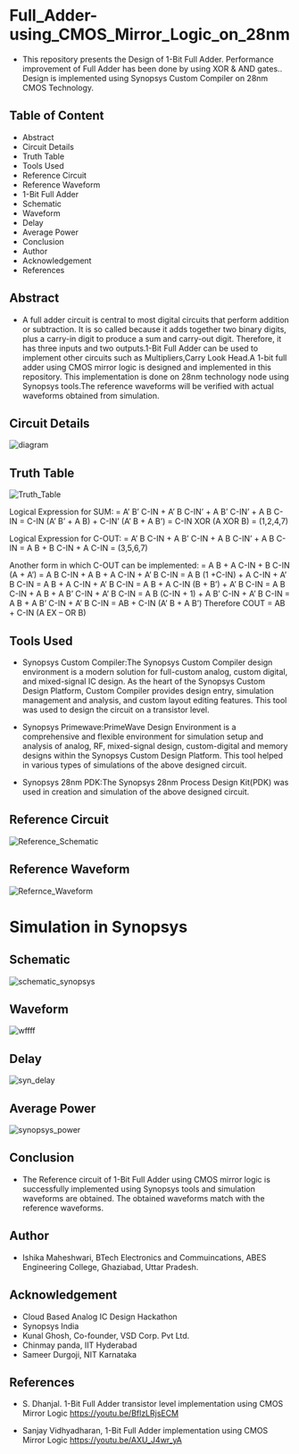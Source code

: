 # Full_Adder-using_CMOS_Mirror_Logic_on_28nm
- This repository presents the Design of 1-Bit Full Adder. Performance improvement of Full Adder has been done by using XOR & AND gates.. Design is implemented using Synopsys Custom Compiler on 28nm CMOS Technology.
## Table of Content
- Abstract
- Circuit Details
- Truth Table
- Tools Used
- Reference Circuit
- Reference Waveform
- 1-Bit Full Adder
- Schematic
- Waveform
- Delay
- Average Power
- Conclusion
- Author
- Acknowledgement
- References
 ## Abstract 
-  A full adder circuit is central to most digital circuits that perform addition or subtraction. It is so called because it adds together two binary digits, plus a carry-in digit to produce a sum and carry-out digit. Therefore, it has three inputs and two outputs.1-Bit Full Adder can be used to implement other circuits such as Multipliers,Carry Look Head.A 1-bit full adder using CMOS mirror logic is designed and implemented in this repository. This implementation is done on 28nm technology node using Synopsys tools.The reference waveforms will be verified with actual waveforms obtained from simulation.
 
 ## Circuit Details
![diagram](https://user-images.githubusercontent.com/100487671/156156740-83fb1b4d-3b2c-416f-987f-b1d9e57b109b.PNG)
 ## Truth Table
![Truth_Table](https://user-images.githubusercontent.com/100487671/156156781-79e2704a-7a0a-4fcd-9a50-063644368f41.PNG)

Logical Expression for SUM:
= A’ B’ C-IN + A’ B C-IN’ + A B’ C-IN’ + A B C-IN
= C-IN (A’ B’ + A B) + C-IN’ (A’ B + A B’)
= C-IN XOR (A XOR B)
= (1,2,4,7)

Logical Expression for C-OUT:
= A’ B C-IN + A B’ C-IN + A B C-IN’ + A B C-IN
= A B + B C-IN + A C-IN
= (3,5,6,7)

Another form in which C-OUT can be implemented:
= A B + A C-IN + B C-IN (A + A’)
= A B C-IN + A B + A C-IN + A’ B C-IN
= A B (1 +C-IN) + A C-IN + A’ B C-IN
= A B + A C-IN + A’ B C-IN
= A B + A C-IN (B + B’) + A’ B C-IN
= A B C-IN + A B + A B’ C-IN + A’ B C-IN
= A B (C-IN + 1) + A B’ C-IN + A’ B C-IN
= A B + A B’ C-IN + A’ B C-IN
= AB + C-IN (A’ B + A B’)
Therefore COUT = AB + C-IN (A EX – OR B)
## Tools Used
   - Synopsys Custom Compiler:The Synopsys Custom Compiler design environment is a modern solution for full-custom analog, custom digital, and mixed-signal IC design. As the heart of the Synopsys Custom Design Platform, Custom Compiler provides design entry, simulation management and analysis, and custom layout editing features. This tool was used to design the circuit on a transistor level.
    
   - Synopsys Primewave:PrimeWave Design Environment is a comprehensive and flexible environment for simulation setup and analysis of analog, RF, mixed-signal design, custom-digital and memory designs within the Synopsys Custom Design Platform. This tool helped in various types of simulations of the above designed circuit.
    
   - Synopsys 28nm PDK:The Synopsys 28nm Process Design Kit(PDK) was used in creation and simulation of the above designed circuit.
    
 ## Reference Circuit
   ![Reference_Schematic](https://user-images.githubusercontent.com/100487671/156157820-590d7c37-bf76-4f81-8296-ae706e24dbf8.jpeg)
   
  ## Reference Waveform
  ![Refernce_Waveform](https://user-images.githubusercontent.com/100487671/156157923-bd770069-c36a-4118-b20b-116cb7e8d6e2.jpeg)
  
# Simulation in Synopsys
   
   ## Schematic
   ![schematic_synopsys](https://user-images.githubusercontent.com/100487671/156159551-19f63d93-5b9d-498f-b87f-d51807b18d0b.PNG)
   
   ## Waveform
   ![wffff](https://user-images.githubusercontent.com/100487671/156164382-5d791791-364c-4dd5-9a96-9480ef8256e5.PNG)

   ## Delay
   ![syn_delay](https://user-images.githubusercontent.com/100487671/156160465-1b5e4f0e-e685-4362-be61-ef361801e97f.PNG)
   
   ## Average Power
   ![synopsys_power](https://user-images.githubusercontent.com/100487671/156160520-7d362f6f-d2af-41ab-abc2-ac3c862a4ae5.PNG)
   
   ## Conclusion
   - The Reference circuit of 1-Bit Full Adder using CMOS mirror logic is  successfully implemented using Synopsys tools and simulation waveforms are obtained. The obtained waveforms match with the reference waveforms.
    
 ## Author
- Ishika Maheshwari, BTech Electronics and Commuincations, ABES Engineering College, Ghaziabad, Uttar Pradesh.
  
 ## Acknowledgement
 - Cloud Based Analog IC Design Hackathon
 - Synopsys India
 - Kunal Ghosh, Co-founder, VSD Corp. Pvt Ltd.
 - Chinmay panda, IIT Hyderabad
 - Sameer Durgoji, NIT Karnataka
     
     
 ## References
  - S. Dhanjal. 1-Bit Full Adder transistor level implementation using CMOS Mirror Logic
  https://youtu.be/BflzLRjsECM
  
  - Sanjay Vidhyadharan, 1-Bit Full Adder implementation using CMOS Mirror Logic
  https://youtu.be/AXU_J4wr_yA
     
 

   


